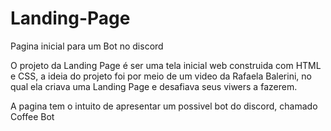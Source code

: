 # Landing-Page
Pagina inicial para um Bot no discord

O projeto da Landing Page é ser uma tela inicial web construida com HTML e CSS, a ideia do projeto foi por meio de um video da Rafaela Balerini, no qual ela criava uma Landing Page e desafiava seus viwers a fazerem.

A pagina tem o intuito de apresentar um possivel bot do discord, chamado Coffee Bot
